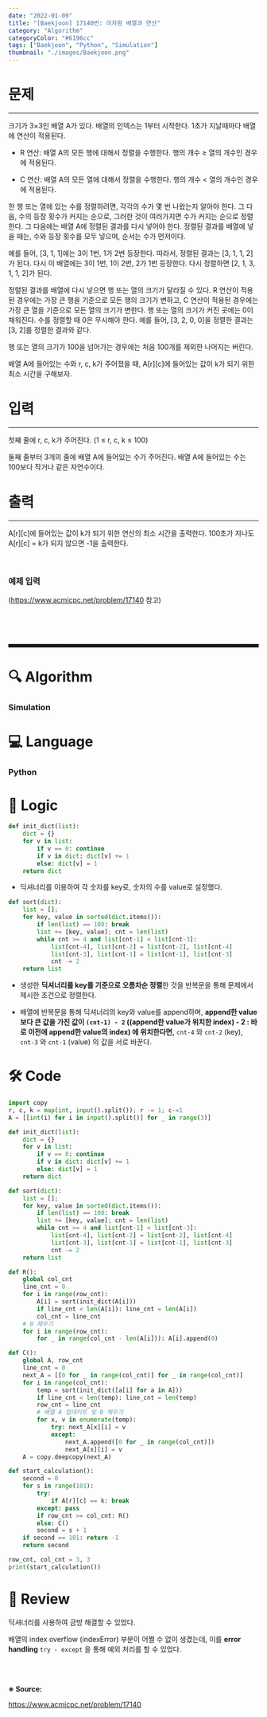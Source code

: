 ```yaml
---
date: "2022-01-09"
title: "[Baekjoon] 17140번: 이차원 배열과 연산"
category: "Algorithm"
categoryColor: "#6196cc"
tags: ["Baekjoon", "Python", "Simulation"]
thumbnail: "./images/Baekjoon.png"
---
```


# 문제

<hr />

크기가 3×3인 배열 A가 있다. 배열의 인덱스는 1부터 시작한다. 1초가 지날때마다 배열에 연산이 적용된다.

- R 연산: 배열 A의 모든 행에 대해서 정렬을 수행한다. 행의 개수 ≥ 열의 개수인 경우에 적용된다.

- C 연산: 배열 A의 모든 열에 대해서 정렬을 수행한다. 행의 개수 < 열의 개수인 경우에 적용된다.

한 행 또는 열에 있는 수를 정렬하려면, 각각의 수가 몇 번 나왔는지 알아야 한다. 그 다음, 수의 등장 횟수가 커지는 순으로, 그러한 것이 여러가지면 수가 커지는 순으로 정렬한다. 그 다음에는 배열 A에 정렬된 결과를 다시 넣어야 한다. 정렬된 결과를 배열에 넣을 때는, 수와 등장 횟수를 모두 넣으며, 순서는 수가 먼저이다.

예를 들어, [3, 1, 1]에는 3이 1번, 1가 2번 등장한다. 따라서, 정렬된 결과는 [3, 1, 1, 2]가 된다. 다시 이 배열에는 3이 1번, 1이 2번, 2가 1번 등장한다. 다시 정렬하면 [2, 1, 3, 1, 1, 2]가 된다.

정렬된 결과를 배열에 다시 넣으면 행 또는 열의 크기가 달라질 수 있다. R 연산이 적용된 경우에는 가장 큰 행을 기준으로 모든 행의 크기가 변하고, C 연산이 적용된 경우에는 가장 큰 열을 기준으로 모든 열의 크기가 변한다. 행 또는 열의 크기가 커진 곳에는 0이 채워진다. 수를 정렬할 때 0은 무시해야 한다. 예를 들어, [3, 2, 0, 0]을 정렬한 결과는 [3, 2]를 정렬한 결과와 같다.

행 또는 열의 크기가 100을 넘어가는 경우에는 처음 100개를 제외한 나머지는 버린다.

배열 A에 들어있는 수와 r, c, k가 주어졌을 때, A[r][c]에 들어있는 값이 k가 되기 위한 최소 시간을 구해보자.

# 입력

<hr />

첫째 줄에 r, c, k가 주어진다. (1 ≤ r, c, k ≤ 100)

둘째 줄부터 3개의 줄에 배열 A에 들어있는 수가 주어진다. 배열 A에 들어있는 수는 100보다 작거나 같은 자연수이다.

# 출력

<hr />

A[r][c]에 들어있는 값이 k가 되기 위한 연산의 최소 시간을 출력한다. 100초가 지나도 A[r][c] = k가 되지 않으면 -1을 출력한다.

<br />

### 예제 입력

(https://www.acmicpc.net/problem/17140 참고)

<br />
<br />
<br />

<hr style="border-style: dashed;" />

# 🔍 Algorithm

### Simulation

# 💻 Language

### Python

# 📍 Logic

```python
def init_dict(list):
    dict = {}
    for v in list:
        if v == 0: continue
        if v in dict: dict[v] += 1
        else: dict[v] = 1
    return dict
```

- 딕셔너리를 이용하여 각 숫자를 key로, 숫자의 수를 value로 설정했다.

```python
def sort(dict):
    list = [];
    for key, value in sorted(dict.items()):
        if len(list) == 100: break
        list += [key, value]; cnt = len(list)
        while cnt >= 4 and list[cnt-1] < list[cnt-3]:
            list[cnt-4], list[cnt-2] = list[cnt-2], list[cnt-4]
            list[cnt-3], list[cnt-1] = list[cnt-1], list[cnt-3]
            cnt -= 2
    return list
```

- 생성한 **딕셔너리를 key를 기준으로 오름차순 정렬**한 것을 반복문을 통해 문제에서 제시한 조건으로 정렬한다.

- 배열에 반복문을 통해 딕셔너리의 key와 value를 append하며, **append한 value보다 큰 값을 가진 값이 `(cnt-1) - 2` ((append한 value가 위치한 index) - 2 : 바로 이전에 append한 value의 index) 에 위치한다면,** `cnt-4` 와 `cnt-2` (key), `cnt-3` 와 `cnt-1` (value) 의 값을 서로 바꾼다.

# 🛠 Code

```python
import copy
r, c, k = map(int, input().split()); r -= 1; c-=1
A = [[int(i) for i in input().split()] for _ in range(3)]

def init_dict(list):
    dict = {}
    for v in list:
        if v == 0: continue
        if v in dict: dict[v] += 1
        else: dict[v] = 1
    return dict

def sort(dict):
    list = [];
    for key, value in sorted(dict.items()):
        if len(list) == 100: break
        list += [key, value]; cnt = len(list)
        while cnt >= 4 and list[cnt-1] < list[cnt-3]:
            list[cnt-4], list[cnt-2] = list[cnt-2], list[cnt-4]
            list[cnt-3], list[cnt-1] = list[cnt-1], list[cnt-3]
            cnt -= 2
    return list

def R():
    global col_cnt
    line_cnt = 0
    for i in range(row_cnt):
        A[i] = sort(init_dict(A[i]))
        if line_cnt < len(A[i]): line_cnt = len(A[i])
        col_cnt = line_cnt
    # 0 채우기
    for i in range(row_cnt):
        for _ in range(col_cnt - len(A[i])): A[i].append(0)

def C():
    global A, row_cnt
    line_cnt = 0
    next_A = [[0 for _ in range(col_cnt)] for _ in range(col_cnt)]
    for i in range(col_cnt):
        temp = sort(init_dict([a[i] for a in A]))
        if line_cnt < len(temp): line_cnt = len(temp)
        row_cnt = line_cnt
        # 배열 A 업데이트 및 0 채우기
        for x, v in enumerate(temp):
            try: next_A[x][i] = v
            except:
                next_A.append([0 for _ in range(col_cnt)])
                next_A[x][i] = v
    A = copy.deepcopy(next_A)

def start_calculation():
    second = 0
    for s in range(101):
        try:
            if A[r][c] == k: break
        except: pass
        if row_cnt >= col_cnt: R()
        else: C()
        second = s + 1
    if second == 101: return -1
    return second

row_cnt, col_cnt = 3, 3
print(start_calculation())
```

# 📝 Review

딕셔너리를 사용하여 금방 해결할 수 있었다.

배열의 index overflow (indexError) 부분이 어쩔 수 없이 생겼는데, 이를 **error handling** `try - except` 을 통해 예외 처리를 할 수 있었다.

<br />
<br />

**※ Source:**

https://www.acmicpc.net/problem/17140
